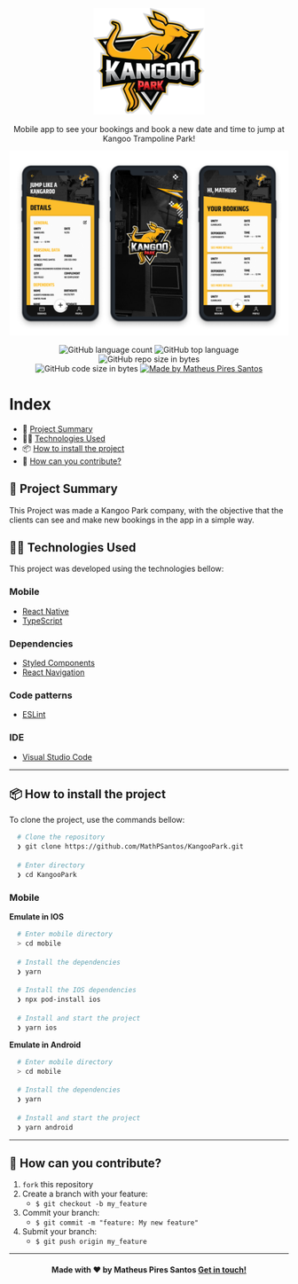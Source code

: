 <p align="center">
  <img src=".github/Logo.png" width='200px' />
	
  <p align="center">
  Mobile app to see your bookings and book a new date and time to jump at Kangoo Trampoline Park!
  </p>
  
  <img src=".github/Cover.png" width='1000px' />
</p>

<p align="center">
  <img alt="GitHub language count" src="https://img.shields.io/github/languages/count/MathPSantos/KangooPark">

  <img alt="GitHub top language" src="https://img.shields.io/github/languages/top/MathPSantos/KangooPark?logo=typescript">

  <img alt="GitHub repo size in bytes" src="https://img.shields.io/github/repo-size/MathPSantos/KangooPark?color=blue">

  <br>

  <img alt="GitHub code size in bytes" src="https://img.shields.io/github/last-commit/MathPSantos/KangooPark">

  <a href="https://www.linkedin.com/in/mathpsantos/">
    <img alt="Made by Matheus Pires Santos" src="https://img.shields.io/badge/made%20by-MathPSantos-%2304D361">
  </a>
</p>

 
# Index

- :rocket: [Project Summary](#rocket-project-summary)
- 👨‍💻️ [Technologies Used](#%EF%B8%8F-technologies-used)
- 📦️ [How to install the project](#%EF%B8%8F-how-to-install-the-project)
- 🤔️ [How can you contribute?](#%EF%B8%8F-how-can-you-contribute)
 
## :rocket: Project Summary

This Project was made a Kangoo Park company, with the objective that the clients can see and make new bookings in the app in a simple way.
 
## 👨‍💻️ Technologies Used

This project was developed using the technologies bellow:
  
### Mobile

  - [React Native](https://reactnative.dev/)
  - [TypeScript](https://www.typescriptlang.org/)
  
### Dependencies

  - [Styled Components](https://styled-components.com/)
  - [React Navigation](https://reactnavigation.org/)

### Code patterns

  - [ESLint](https://eslint.org/)

### IDE

  - [Visual Studio Code](https://code.visualstudio.com/)

---
 
## 📦️ How to install the project

To clone the project, use the commands bellow:

```bash
  # Clone the repository
  ❯ git clone https://github.com/MathPSantos/KangooPark.git

  # Enter directory
  ❯ cd KangooPark
```

### Mobile

**Emulate in IOS**

```bash
  # Enter mobile directory
  > cd mobile

  # Install the dependencies
  ❯ yarn
  
  # Install the IOS dependencies
  ❯ npx pod-install ios

  # Install and start the project
  ❯ yarn ios
```

**Emulate in Android**

```bash
  # Enter mobile directory
  > cd mobile

  # Install the dependencies
  ❯ yarn
  
  # Install and start the project
  ❯ yarn android
```

---
 
## 🤔️ How can you contribute?

1. `fork` this repository
2. Create a branch with your feature:
   - `$ git checkout -b my_feature`
3. Commit your branch:
   - `$ git commit -m "feature: My new feature"`
4. Submit your branch:
   - `$ git push origin my_feature`

---
 
<h4 align="center">
  Made with ❤️ by Matheus Pires Santos <a href="mailto:matheus.psantos2016@gmail.com">Get in touch!</a>
</h4>

